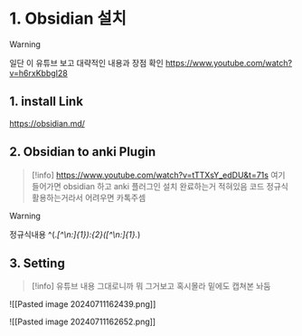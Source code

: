 
# 1. Obsidian 설치

> [!warning] 
> 일단 이 유튜브 보고 대략적인 내용과 장점 확인
> https://www.youtube.com/watch?v=h6rxKbbgI28

## 1. install Link
https://obsidian.md/

## 2. Obsidian to anki Plugin

> [!info] 
> https://www.youtube.com/watch?v=tTTXsY_edDU&t=71s
> 여기 들어가면 obsidian 하고 anki 플러그인 설치 완료하는거 적혀있음 코드 정규식 활용하는거라서 어려우면 카톡주셈

> [!warning] 
>정규식내용
> ^(.*[^\n:]{1}):{2}([^\n:]{1}.*)


## 3. Setting

> [!info] 
> 유튜브 내용 그대로니까 뭐 그거보고 혹시몰라 밑에도 캡쳐본 놔둠


![[Pasted image 20240711162439.png]]

![[Pasted image 20240711162652.png]]


